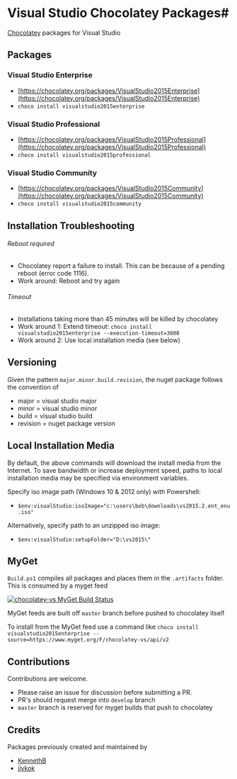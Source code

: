 # Visual Studio Chocolatey Packages#
[Chocolatey](https://chocolatey.org/) packages for Visual Studio 

## Packages
 
### Visual Studio Enterprise
- [https://chocolatey.org/packages/VisualStudio2015Enterprise](https://chocolatey.org/packages/VisualStudio2015Enterprise)
- `choco install visualstudio2015enterprise`

### Visual Studio Professional
- [https://chocolatey.org/packages/VisualStudio2015Professional](https://chocolatey.org/packages/VisualStudio2015Professional)
- `choco install visualstudio2015professional`

### Visual Studio Community
- [https://chocolatey.org/packages/VisualStudio2015Community](https://chocolatey.org/packages/VisualStudio2015Community)
- `choco install visualstudio2015community`

## Installation Troubleshooting
###### Reboot required
- Chocolatey report a failure to install. This can be because of a pending reboot (error code 1116). 
- Work around: Reboot and try again

###### Timeout
- Installations taking more than 45 minutes will be killed by chocolatey
- Work around 1: Extend timeout: `choco install visualstudio2015enterprise --execution-timeout=3600`
- Work around 2: Use local installation media (see below)

## Versioning
Given the pattern `major.minor.build.revision`, the nuget package follows the convention of

- major = visual studio major
- minor = visual studio minor
- build = visual studio build
- revision = nuget package version  


## Local Installation Media
By default, the above commands will download the install media from the Internet.
To save bandwidth or increase deployment speed, paths to local installation media may be specified via environment variables.

Specify iso image path (Windows 10 & 2012 only) with Powershell:

- `$env:visualStudio:isoImage="c:\users\bob\downloads\vs2015.2.ent_enu.iso"`

Alternatively, specify path to an unzipped iso image:

- `$env:visualStudio:setupFolder="D:\vs2015\"` 


## MyGet 

`Build.ps1` compiles all packages and places them in the `.artifacts` folder.
This is consumed by a myget feed

[![chocolatey-vs MyGet Build Status](https://www.myget.org/BuildSource/Badge/chocolatey-vs?identifier=4d41f614-001d-463d-9778-9668511acceb)](https://www.myget.org/F/chocolatey-vs/api/v2)

MyGet feeds are built off `master` branch before pushed to chocolatey itself

To install from the MyGet feed use a command like
`choco install visualstudio2015enterprise --source=https://www.myget.org/F/chocolatey-vs/api/v2` 

## Contributions
Contributions are welcome.
 
- Please raise an issue for discussion before submitting a PR.
- PR's should request merge into `develop` branch
- `master` branch is reserved for myget builds that push to chocolatey

## Credits
Packages previously created and maintained by

- [KennethB](https://github.com/KennethB/Chocolatey-Packages)
- [jivkok](https://github.com/jivkok/Chocolatey-Packages)
